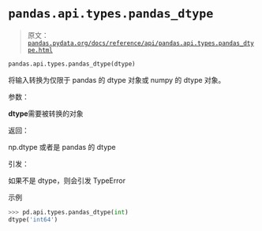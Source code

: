 # `pandas.api.types.pandas_dtype`

> 原文：[`pandas.pydata.org/docs/reference/api/pandas.api.types.pandas_dtype.html`](https://pandas.pydata.org/docs/reference/api/pandas.api.types.pandas_dtype.html)

```py
pandas.api.types.pandas_dtype(dtype)
```

将输入转换为仅限于 pandas 的 dtype 对象或 numpy 的 dtype 对象。

参数：

**dtype**需要被转换的对象

返回：

np.dtype 或者是 pandas 的 dtype

引发：

如果不是 dtype，则会引发 TypeError

示例

```py
>>> pd.api.types.pandas_dtype(int)
dtype('int64') 
```
